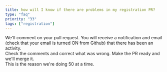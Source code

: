 ```yaml
---
title: how will I know if there are problems in my registration PR?
type: "faq"
priority: "33"
tags: ["registration"]
---
```


We'll comment on your pull request. You will receive a notification and email (check that your email is turned ON from Github) that there has been an activity.\
Check the comments and correct what was wrong. Make the PR ready and we'll merge it.\
This is the reason we're doing 50 at a time. 

